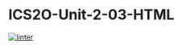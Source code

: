 # ICS2O-Unit-2-03-HTML
[![linter](https://github.com/bret-padlan/ICS20-Unit-2-03-HTML/workflows/linter/badge.svg)](https://github.com/marketplace/actions/super-linter)
